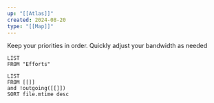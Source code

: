 ```yaml
---
up: "[[Atlas]]"
created: 2024-08-20
type: "[[Map]]"
---
```


Keep your priorities in order. Quickly adjust your bandwidth as needed

```dataview
LIST
FROM "Efforts"
```

```dataview
LIST
FROM [[]]
and !outgoing([[]])
SORT file.mtime desc
```